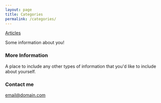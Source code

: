 ```yaml
---
layout: page
title: Categories
permalink: /categories/
---
```


[Articles](https://falconblack.github.io/articles/)

Some information about you!

### More Information

A place to include any other types of information that you'd like to include about yourself.

### Contact me

[email@domain.com](mailto:email@domain.com)
